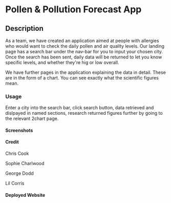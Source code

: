 # Pollen & Pollution Forecast App

## Description

As a team, we have created an application aimed at people with allergies who would want to check the daily pollen and air quality levels.
Our landing page has a search bar under the nav-bar for you to input your chosen city. Once the search has been sent, daily data will be returned to let you know specific levels, and whether they're hig or low overall.

We have further pages in the application explaining the data in detail. These are in the form of a chart. You can see exactly what the scientific figures mean.

### Usage
Enter a city into the search bar, click search button, data retrieved and dislpayed in named sections, research returned figures further by going to the relevant 2chart page.

#### Screenshots

#### Credit
Chris Cook

Sophie Charlwood

George Dodd

Lil Corris

#### Deployed Website

